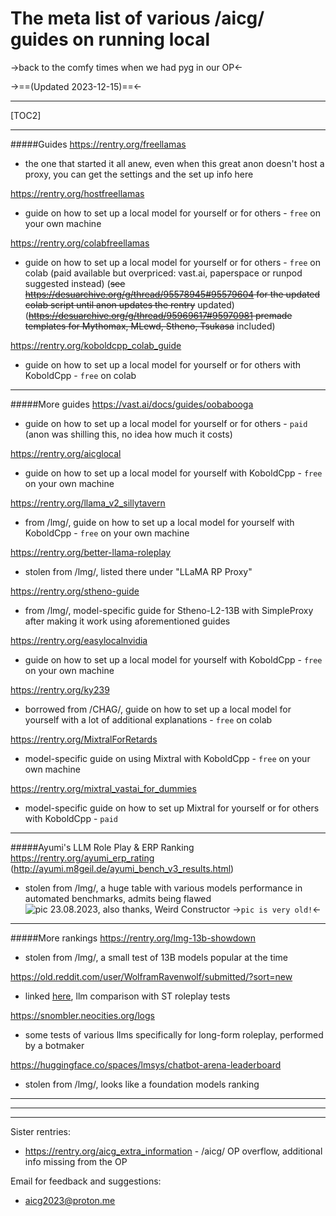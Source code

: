 # The meta list of various /aicg/ guides on running local

->back to the comfy times when we had pyg in our OP<-

->==(Updated 2023-12-15)==<-
***
[TOC2]
***
#####Guides
https://rentry.org/freellamas
- the one that started it all anew, even when this great anon doesn't host a proxy, you can get the settings and the set up info here

https://rentry.org/hostfreellamas
- guide on how to set up a local model for yourself or for others - `free` on your own machine

https://rentry.org/colabfreellamas
- guide on how to set up a local model for yourself or for others - `free` on colab (paid available but overpriced: vast\.ai, paperspace or runpod suggested instead)
(~~see https://desuarchive.org/g/thread/95578945#95579604 for the updated colab script until anon updates the rentry~~ updated)
(~~https://desuarchive.org/g/thread/95969617#95970981 premade templates for Mythomax, MLewd, Stheno, Tsukasa~~ included)

https://rentry.org/koboldcpp_colab_guide
- guide on how to set up a local model for yourself or for others with KoboldCpp - `free` on colab

***
#####More guides
https://vast.ai/docs/guides/oobabooga
- guide on how to set up a local model for yourself or for others - `paid` (anon was shilling this, no idea how much it costs)

https://rentry.org/aicglocal
- guide on how to set up a local model for yourself with KoboldCpp - `free` on your own machine

https://rentry.org/llama_v2_sillytavern
- from /lmg/, guide on how to set up a local model for yourself with KoboldCpp - `free` on your own machine

https://rentry.org/better-llama-roleplay
- stolen from /lmg/, listed there under "LLaMA RP Proxy"

https://rentry.org/stheno-guide
- from /lmg/, model-specific guide for Stheno-L2-13B with SimpleProxy after making it work using aforementioned guides

https://rentry.org/easylocalnvidia
- guide on how to set up a local model for yourself with KoboldCpp - `free` on your own machine

https://rentry.org/ky239
- borrowed from /CHAG/, guide on how to set up a local model for yourself with a lot of additional explanations - `free` on colab

https://rentry.org/MixtralForRetards
- model-specific guide on using Mixtral with KoboldCpp -  `free` on your own machine

https://rentry.org/mixtral_vastai_for_dummies
- model-specific guide on how to set up Mixtral for yourself or for others with KoboldCpp - `paid`

***
#####Ayumi's LLM Role Play & ERP Ranking
https://rentry.org/ayumi_erp_rating (http://ayumi.m8geil.de/ayumi_bench_v3_results.html)
- stolen from /lmg/, a huge table with various models performance in automated benchmarks, admits being flawed
![pic 23.08.2023, also thanks, Weird Constructor](https://files.catbox.moe/o6cmri.png)
->`pic is very old!`<-
***
#####More rankings
https://rentry.org/lmg-13b-showdown
- stolen from /lmg/, a small test of 13B models popular at the time

https://old.reddit.com/user/WolframRavenwolf/submitted/?sort=new
- linked [here](https://desuarchive.org/g/thread/96895763#96898926), llm comparison with ST roleplay tests

https://snombler.neocities.org/logs
- some tests of various llms specifically for long-form roleplay, performed by a botmaker

https://huggingface.co/spaces/lmsys/chatbot-arena-leaderboard
- stolen from /lmg/, looks like a foundation models ranking


***
***
***
Sister rentries:
- https://rentry.org/aicg_extra_information - /aicg/ OP overflow, additional info missing from the OP

Email for feedback and suggestions:
- aicg2023@proton.me